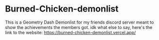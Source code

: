 # Burned-Chicken-demonlist

This is a Geometry Dash Demonlist for my friends discord server meant to show the achievements the members got.
idk what else to say, here's the link to the website: https://burned-chicken-demonlist.vercel.app/
